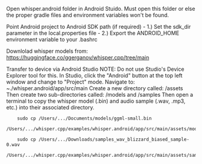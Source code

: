 Open whisper.android folder in Android Stuido.
	Must open this folder or else the proper gradle files and environment variables won't be found.

Point Android project to Android SDK path (if required)
	- 1.) Set the sdk_dir parameter in the local.properties file
	- 2.) Export the ANDROID_HOME environment variable to your .bashrc

Downlolad whisper models from: https://huggingface.co/ggerganov/whisper.cpp/tree/main

Transfer to device via Android Studio
	NOTE: Do not use Studio's Device Explorer tool for this.
	In Studio, click the "Android" button at the top left window and change to "Project" mode.
	Navigate to: ~./whisper.android/app/src/main
	Create a new directory called: /assets
	Then create two sub-directories called: /models and /samples
	Then open a terminal to copy the whisper model (.bin) and audio sample (.wav, .mp3, etc.) into their associated directory.
		
		sudo cp /Users/.../Documents/models/ggml-small.bin 
		/Users/.../whisper.cpp/examples/whisper.android/app/src/main/assets/models
		
		sudo cp /Users/.../Downloads/samples_wav_blizzard_biased_sample-0.wav 
		/Users/.../whisper.cpp/examples/whisper.android/app/src/main/assets/samples
		
	

